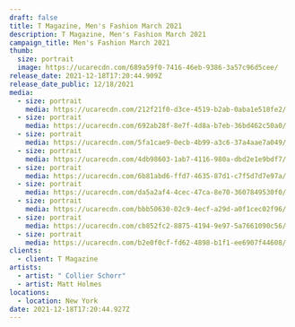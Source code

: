 ```yaml
---
draft: false
title: T Magazine, Men's Fashion March 2021
description: T Magazine, Men's Fashion March 2021
campaign_title: Men's Fashion March 2021
thumb:
  size: portrait
  image: https://ucarecdn.com/689a59f0-7416-46eb-9386-3a57c96d5cee/
release_date: 2021-12-18T17:20:44.909Z
release_date_public: 12/18/2021
media:
  - size: portrait
    media: https://ucarecdn.com/212f21f0-d3ce-4519-b2ab-0aba1e518fe2/
  - size: portrait
    media: https://ucarecdn.com/692ab28f-8e7f-4d8a-b7eb-36bd462c50a0/
  - size: portrait
    media: https://ucarecdn.com/5fa1cae9-0ecb-4b99-a3c6-37a4aae7a049/
  - size: portrait
    media: https://ucarecdn.com/4db98603-1ab7-4116-980a-dbd2e1e9bdf7/
  - size: portrait
    media: https://ucarecdn.com/6b81abd6-ffd7-4635-87d1-c7f5d7d7e97a/
  - size: portrait
    media: https://ucarecdn.com/da5a2af4-4cec-47ca-8e70-3607849530f0/
  - size: portrait
    media: https://ucarecdn.com/bbb50630-02c9-4ecf-a29d-a0f1cec02f96/
  - size: portrait
    media: https://ucarecdn.com/cb852fc2-8875-4194-9e97-5a7661090c56/
  - size: portrait
    media: https://ucarecdn.com/b2e0f0cf-fd62-4898-b1f1-ee6907f44608/
clients:
  - client: T Magazine
artists:
  - artist: " Collier Schorr"
  - artist: Matt Holmes
locations:
  - location: New York
date: 2021-12-18T17:20:44.927Z
---
```

